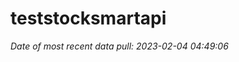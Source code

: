 
<!-- README.md is generated from README.Rmd. Please edit that file -->

# teststocksmartapi

*Date of most recent data pull: 2023-02-04 04:49:06*
